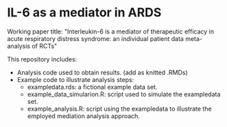 # IL-6 as a mediator in ARDS

Working paper title: "Interleukin-6 is a mediator of therapeutic efficacy in acute respiratory distress syndrome: an individual patient data meta-analysis of RCTs"

This repository includes:

 + Analysis code used to obtain results. (add as knitted .RMDs)
 + Example code to illustrate analysis steps: 
   - exampledata.rds: a fictional example data set.
   - example_data_simularion.R: script used to simulate the exampledata set. 
   - example_analysis.R: script using the exampledata to illustrate the employed mediation analysis approach. 
